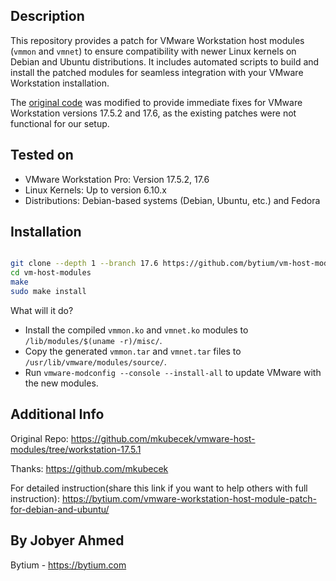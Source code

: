 ## Description

This repository provides a patch for VMware Workstation host modules (`vmmon` and `vmnet`) to ensure compatibility with newer Linux kernels on Debian and Ubuntu distributions. It includes automated scripts to build and install the patched modules for seamless integration with your VMware Workstation installation.

The [original code](https://github.com/mkubecek/vmware-host-modules) was modified to provide immediate fixes for VMware Workstation versions 17.5.2 and 17.6, as the existing patches were not functional for our setup.

## Tested on

- VMware Workstation Pro: Version 17.5.2, 17.6
- Linux Kernels: Up to version 6.10.x
- Distributions: Debian-based systems (Debian, Ubuntu, etc.) and Fedora

## Installation
```bash

git clone --depth 1 --branch 17.6 https://github.com/bytium/vm-host-modules.git
cd vm-host-modules
make
sudo make install
```

What will it do?

- Install the compiled `vmmon.ko` and `vmnet.ko` modules to `/lib/modules/$(uname -r)/misc/`.
- Copy the generated `vmmon.tar` and `vmnet.tar` files to `/usr/lib/vmware/modules/source/`.
- Run `vmware-modconfig --console --install-all` to update VMware with the new modules.


## Additional Info
Original Repo: https://github.com/mkubecek/vmware-host-modules/tree/workstation-17.5.1

Thanks: https://github.com/mkubecek 

For detailed instruction(share this link if you want to help others with full instruction): https://bytium.com/vmware-workstation-host-module-patch-for-debian-and-ubuntu/



## By Jobyer Ahmed
Bytium - https://bytium.com
